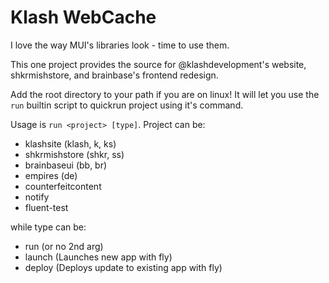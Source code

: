# Klash WebCache
I love the way MUI's libraries look - time to use them.

This one project provides the source for @klashdevelopment's website, shkrmishstore, and brainbase's frontend redesign.

Add the root directory to your path if you are on linux! It will let you use the `run` builtin script to quickrun project using it's command.

Usage is `run <project> [type]`. Project can be:
- klashsite (klash, k, ks)
- shkrmishstore (shkr, ss)
- brainbaseui (bb, br)
- empires (de)
- counterfeitcontent
- notify
- fluent-test

while type can be:
- run (or no 2nd arg)
- launch (Launches new app with fly)
- deploy (Deploys update to existing app with fly)